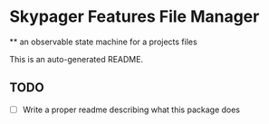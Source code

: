 # Skypager Features File Manager

** an observable state machine for a projects files

This is an auto-generated README.

## TODO
 - [ ] Write a proper readme describing what this package does